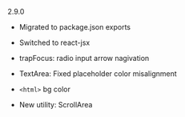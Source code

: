 2.9.0

- Migrated to package.json exports
- Switched to react-jsx

- trapFocus: radio input arrow nagivation
- TextArea: Fixed placeholder color misalignment
- `<html>` bg color

- New utility: ScrollArea
